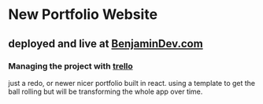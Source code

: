 # New Portfolio Website

## deployed and live at [BenjaminDev.com](https://www.benjamindev.com) 
### Managing the project with [trello](https://trello.com/b/Ji2Jmvof/portfolio-website#)

just a redo, or newer nicer portfolio built in react. using a template to get the ball rolling but will be transforming the whole app over time.
